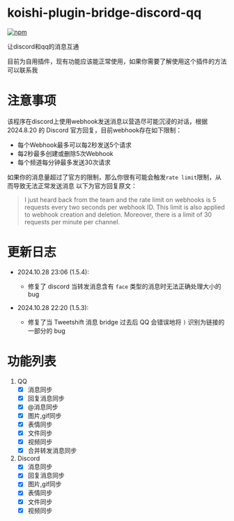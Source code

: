 # koishi-plugin-bridge-discord-qq
[![npm](https://img.shields.io/npm/v/koishi-plugin-bridge-qq-discord?style=flat-square)](https://www.npmjs.com/package/koishi-plugin-bridge-qq-discord)

让discord和qq的消息互通

目前为自用插件，现有功能应该能正常使用，如果你需要了解使用这个插件的方法可以联系我

# 注意事项
该程序在discord上使用webhook发送消息以营造尽可能沉浸的对话，根据 2024.8.20 的 Discord 官方回复，目前webhook存在如下限制：

- 每个Webhook最多可以每2秒发送5个请求
- 每2秒最多创建或删除5次Webhook
- 每个频道每分钟最多发送30次请求

如果你的消息量超过了官方的限制，那么你很有可能会触发`rate limit`限制，从而导致无法正常发送消息
以下为官方回复原文：

> I just heard back from the team and the rate limit on webhooks is 5 requests every two seconds per webhook ID. This limit is also applied to webhook creation and deletion. Moreover, there is a limit of 30 requests per minute per channel.

# 更新日志

- 2024.10.28 23:06 (1.5.4):
  - 修复了 discord 当转发消息含有 `face` 类型的消息时无法正确处理大小的 bug

- 2024.10.28 22:20 (1.5.3):
  - 修复了当 Tweetshift 消息 bridge 过去后 QQ 会错误地将 `)` 识别为链接的一部分的 bug

# 功能列表
1. QQ
    - [x] 消息同步
    - [x] 回复消息同步
    - [x] @消息同步
    - [x] 图片,gif同步
    - [x] 表情同步
    - [x] 文件同步
    - [x] 视频同步
    - [x] 合并转发消息同步
2. Discord
    - [x] 消息同步
    - [x] 回复消息同步
    - [x] 图片,gif同步
    - [x] 表情同步
    - [x] 文件同步
    - [x] 视频同步
